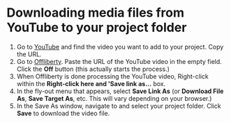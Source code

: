 # Downloading media files from YouTube to your project folder

1. Go to [YouTube](https://www.youtube.com/) and find the video you want to add to your project. Copy the URL.
2. Go to [Offliberty](http://offliberty.com/). Paste the URL of the YouTube video in the empty field. Click the **Off** button (this actually starts the process.)
3. When Offliberty is done processing the YouTube video, Right-click within the **Right-click here and 'Save link as...** box.&#x20;
4. In the fly-out menu that appears, select **Save Link As** (or **Download File As**, **Save Target As**, etc. This will vary depending on your browser.)
5. In the Save As window, navigate to and select your project folder. Click **Save** to download the video file.&#x20;
